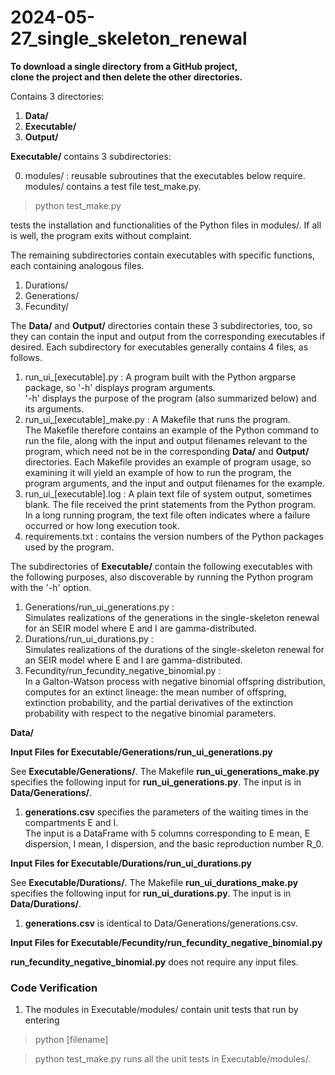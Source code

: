# 2024-05-27_single_skeleton_renewal

**To download a single directory from a GitHub project, 
<br>clone the project and then delete the other directories.** 

Contains 3 directories:
1. **Data/**
2. **Executable/**
3. **Output/**

**Executable/** contains 3 subdirectories:

0. modules/ : reusable subroutines that the executables below require.
modules/ contains a test file test_make.py.
> python test_make.py

tests the installation and functionalities of the Python files in modules/. If all is well, the program exits without complaint.

The remaining subdirectories contain executables with specific functions, each containing analogous files. 

1. Durations/
2. Generations/
3. Fecundity/

The **Data/** and **Output/** directories contain these 3 subdirectories, too, so they can contain the input and output from the corresponding executables if desired. Each subdirectory for executables generally contains 4 files, as follows. 

1. run_ui_[executable].py : A program built with the Python argparse package, so '-h' displays program arguments.
<br>'-h' displays the purpose of the program (also summarized below) and its arguments. 
2. run_ui_[executable]_make.py : A Makefile that runs the program.
<br>The Makefile therefore contains an example of the Python command to run the file, along with the input and output filenames relevant to the program, which need not be in the corresponding **Data/** and **Output/** directories. Each Makefile provides an example of program usage, so examining it will yield an example of how to run the program, the program arguments, and the input and output filenames for the example.
3. run_ui_[executable].log : A plain text file of system output, sometimes blank. The file received the print statements from the Python program.
<br>In a long running program, the text file often indicates where a failure occurred or how long execution took.
4. requirements.txt : contains the version numbers of the Python packages used by the program.

The subdirectories of **Executable/** contain the following executables with the following purposes, also discoverable by running the Python program with the '-h' option.

1. Generations/run_ui_generations.py :
<br> Simulates realizations of the generations in the single-skeleton renewal for an SEIR model where E and I are gamma-distributed.
2. Durations/run_ui_durations.py :
<br> Simulates realizations of the durations of the single-skeleton renewal for an SEIR model where E and I are gamma-distributed.
3. Fecundity/run_fecundity_negative_binomial.py :
<br> In a Galton-Watson process with negative binomial offspring distribution, computes for an extinct lineage: the mean number of offspring, extinction probability, and the partial derivatives of the extinction probability with respect to the negative binomial parameters. 

**Data/**

**Input Files for Executable/Generations/run_ui_generations.py**

See **Executable/Generations/**. The Makefile **run_ui_generations_make.py** specifies the following input for **run_ui_generations.py**. The input is in **Data/Generations/**.  

1. **generations.csv** specifies the parameters of the waiting times in the compartments E and I. 
<br> The input is a DataFrame with 5 columns corresponding to E mean, E dispersion, I mean, I dispersion, and the basic reproduction number R_0.  

**Input Files for Executable/Durations/run_ui_durations.py**

See **Executable/Durations/**. The Makefile **run_ui_durations_make.py** specifies the following input for **run_ui_durations.py**. The input is in **Data/Durations/**. 

1. **generations.csv** is identical to Data/Generations/generations.csv. 

**Input Files for Executable/Fecundity/run_fecundity_negative_binomial.py**

**run_fecundity_negative_binomial.py** does not require any input files.

### Code Verification ###

1. The modules in Executable/modules/ contain unit tests that run by entering
> python [filename]

> python test_make.py
runs all the unit tests in Executable/modules/.
